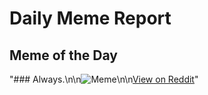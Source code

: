 # Daily Meme Report

## Meme of the Day
"### Always.\n\n![Meme](https://i.redd.it/5355aa624bod1.gif)\n\n[View on Reddit](https://redd.it/1feu861)"
